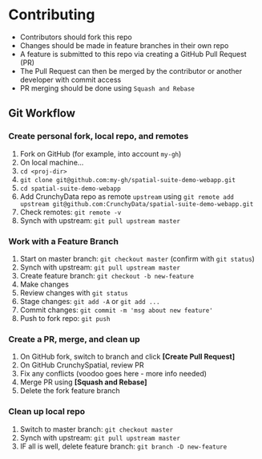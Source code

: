 # Contributing

* Contributors should fork this repo
* Changes should be made in feature branches in their own repo
* A feature is submitted to this repo via creating a GitHub Pull Request (PR)
* The Pull Request can then be merged by the contributor or another developer with commit access
* PR merging should be done using `Squash and Rebase`

## Git Workflow

### Create personal fork, local repo, and remotes

1. Fork on GitHub (for example, into account `my-gh`)
1. On local machine...
1. `cd <proj-dir>`
1. `git clone git@github.com:my-gh/spatial-suite-demo-webapp.git`
1. `cd spatial-suite-demo-webapp`
1. Add CrunchyData repo as remote `upstream` using `git remote add upstream git@github.com:CrunchyData/spatial-suite-demo-webapp.git`
1. Check remotes: `git remote -v`
1. Synch with upstream: `git pull upstream master`

### Work with a Feature Branch

1. Start on master branch: `git checkout master` (confirm with `git status`)
1. Synch with upstream: `git pull upstream master`
1. Create feature branch: `git checkout -b new-feature`
1. Make changes
1. Review changes with `git status`
1. Stage changes: `git add -A` or `git add ...`
1. Commit changes: `git commit -m 'msg about new feature'`
1. Push to fork repo: `git push`


### Create a PR, merge, and clean up

1. On GitHub fork, switch to branch and click **[Create Pull Request]**
1. On GitHub CrunchySpatial, review PR
1. Fix any conflicts (voodoo goes here - more info needed)
1. Merge PR using **[Squash and Rebase]**
1. Delete the fork feature branch

### Clean up local repo

1. Switch to master branch: `git checkout master`
1. Synch with upstream: `git pull upstream master`
1. IF all is well, delete feature branch: `git branch -D new-feature`

